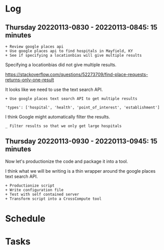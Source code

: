 # Log

## Thursday 20220113-0830 - 20220113-0845: 15 minutes

    + Review google places api
    + Use google places api to find hospitals in Mayfield, KY
    + See if specifying a locationbias will give multiple results

Specifying a locationbias did not give multiple results.

https://stackoverflow.com/questions/52273709/find-place-requests-returns-only-one-result

It looks like we need to use the text search API.

    + Use google places text search API to get multiple results

```
'types': ['hospital', 'health', 'point_of_interest', 'establishment']
```

I think Google might automatically filter the results.

    _ Filter results so that we only get large hospitals

## Thursday 20220113-0930 - 20220113-0945: 15 minutes

Now let's productionize the code and package it into a tool.

I think what we will be writing is a thin wrapper around the google places text search API.

    + Productionize script
    + Write configuration file
    + Test with self contained server
    + Transform script into a CrossCompute tool

# Schedule

# Tasks
